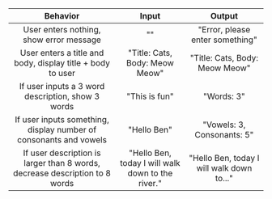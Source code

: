 |Behavior|Input|Output|
|:-----:|:-----:|:------:|
|User enters nothing, show error message|""|"Error, please enter something"|
|User enters a title and body, display title + body to user|"Title: Cats, Body: Meow Meow"|"Title: Cats, Body: Meow Meow"|
|If user inputs a 3 word description, show 3 words|"This is fun"|"Words: 3"|
|If user inputs something, display number of consonants and vowels|"Hello Ben"|"Vowels: 3, Consonants: 5"|
|If user description is larger than 8 words, decrease description to 8 words|"Hello Ben, today I will walk down to the river."|"Hello Ben, today I will walk down to..."|